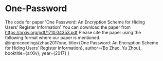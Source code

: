 # One-Password
The code for paper 'One Password: An Encryption Scheme for Hiding Users' Register Information'
You can download the paper from https://arxiv.org/pdf/1710.04353.pdf
Please cite the paper using the following format where our paper is mentioned.
@inproceedings{zhao2017one,
  title={One Password: An Encryption Scheme for Hiding Users' Register Information},
  author={Bo Zhao, Yu Zhou},
  booktitle={arXiv},
  year={2017}
}
